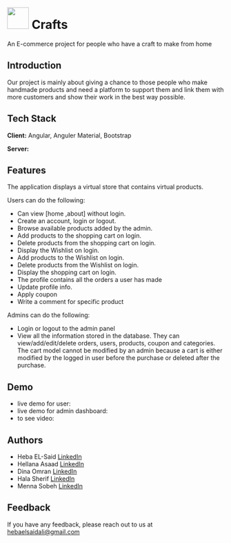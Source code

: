 
# <img src="https://user-images.githubusercontent.com/71638009/227718538-49266762-055c-4560-94b2-fb1c72a41a55.png" width = "50" >  Crafts


An E-commerce project for people who have a craft to make from home


## Introduction
Our project is mainly about giving a chance to those people who make handmade products and need a platform to support them and link them with more customers and show their work in the best way possible.

## Tech Stack

**Client:** Angular, Anguler Material,  Bootstrap 

**Server:** 




## Features

The application displays a virtual store that contains virtual products.

 Users can do the following:
- Can view [home ,about] without login.
- Create an account, login or logout.
- Browse available products added by the admin.
- Add products to the shopping cart  on login.
- Delete products from the shopping cart  on login.
- Display the Wishlist  on login.
- Add products to the Wishlist  on login.
- Delete products from the Wishlist on login.
- Display the shopping cart  on login.
- The profile contains all the orders a user has made
- Update profile info.
- Apply coupon
- Write a comment for specific product

Admins can do the following:

- Login or logout to the admin panel
- View all the information stored in the database. They can view/add/edit/delete orders, users, products, coupon and categories. The cart model cannot be modified by an admin because a cart is either modified by the logged in user before the purchase or deleted after the purchase.


## Demo

- live demo for user:   []()
- live demo for admin dashboard: []()
- to see video: []()

## Authors

- Heba EL-Said [LinkedIn](https://www.linkedin.com/in/heba-el-said-594600246/)
- Hellana Asaad  [LinkedIn](https://www.linkedin.com/in/hellana-asaad-78199a217/)
- Dina Omran  [LinkedIn](https://www.linkedin.com/in/dinaomran/)
- Hala Sherif [LinkedIn](https://www.linkedin.com/in/hala-sherif-64827a1ba/)
- Menna Sobeh [LinkedIn](https://www.linkedin.com/in/menna-sobeh/)

## Feedback

If you have any feedback, please reach out to us at hebaelsaidali@gmail.com




